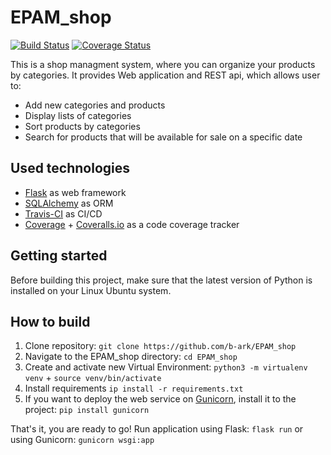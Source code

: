 # EPAM_shop
[![Build Status](https://app.travis-ci.com/b-ark/EPAM_shop.svg?branch=main)](https://app.travis-ci.com/b-ark/EPAM_shop)
[![Coverage Status](https://coveralls.io/repos/github/b-ark/EPAM_shop/badge.svg?branch=main)](https://coveralls.io/github/b-ark/EPAM_shop?branch=main)

This is a shop managment system, where you can organize your products by categories. It provides Web application and REST api, which allows user to:

- Add new categories and products
- Display lists of categories
- Sort products by categories
- Search for products that will be available for sale on a specific date

## Used technologies

- [Flask](https://flask.palletsprojects.com) as web framework
- [SQLAlchemy](https://www.sqlalchemy.org) as ORM
- [Travis-CI](https://www.travis-ci.com) as CI/CD
- [Coverage](https://coverage.readthedocs.io/en/7.2.1/) + [Coveralls.io](https://coveralls.io) as a code coverage tracker

## Getting started

Before building this project, make sure that the latest version of Python is installed on your Linux Ubuntu system.

## How to build

1. Clone repository: `git clone https://github.com/b-ark/EPAM_shop`
2. Navigate to the EPAM_shop directory: `cd EPAM_shop`
3. Create and activate new Virtual Environment: `python3 -m virtualenv venv` + `source venv/bin/activate`
4. Install requirements `ip install -r requirements.txt`
5. If you want to deploy the web service on [Gunicorn](https://gunicorn.org/), install it to the project: `pip install gunicorn`

That's it, you are ready to go! Run application using Flask: `flask run` or using Gunicorn: `gunicorn wsgi:app`
